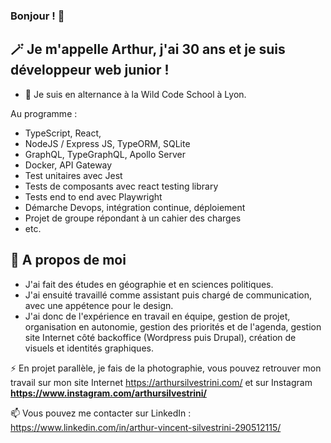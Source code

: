 ### Bonjour ! 👋

## 🪄 Je m'appelle Arthur, j'ai 30 ans et je suis développeur web junior !

- 🌱 Je suis en alternance à la Wild Code School à Lyon.

Au programme :
- TypeScript, React,
- NodeJS / Express JS, TypeORM, SQLite
- GraphQL, TypeGraphQL, Apollo Server
- Docker, API Gateway
- Test unitaires avec Jest
- Tests de composants avec react testing library
- Tests end to end avec Playwright
- Démarche Devops, intégration continue, déploiement
- Projet de groupe répondant à un cahier des charges
- etc.

## 💬 A propos de moi
 -  J'ai fait des études en géographie et en sciences politiques.
 -  J'ai ensuité travaillé comme assistant puis chargé de communication, avec une appétence pour le design.
 -   J'ai donc de l'expérience en travail en équipe, gestion de projet, organisation en autonomie, gestion des priorités et de l'agenda, gestion site Internet côté backoffice (Wordpress puis Drupal), création de visuels et identités graphiques.

⚡ En projet parallèle, je fais de la photographie, vous pouvez retrouver mon travail sur mon site Internet https://arthursilvestrini.com/ et sur Instagram **https://www.instagram.com/arthursilvestrini/**


  
 📫 Vous pouvez me contacter sur LinkedIn : https://www.linkedin.com/in/arthur-vincent-silvestrini-290512115/


